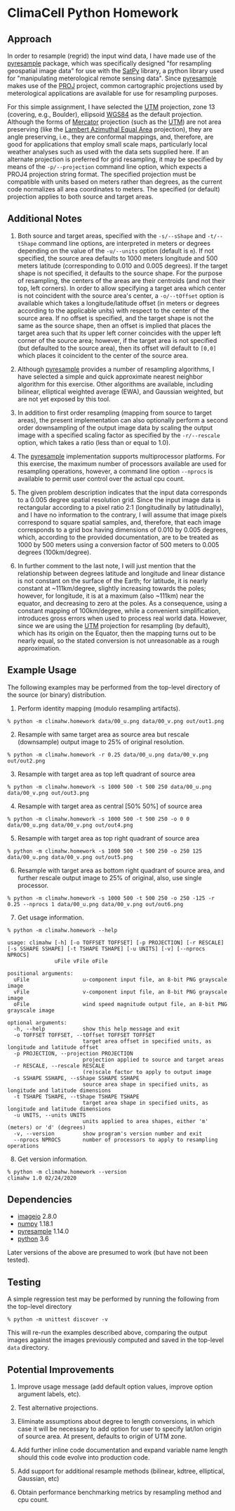 # ClimaCell Python Homework

## Approach

In order to resample (regrid) the input wind data, I have made use of the [pyresample](https://pyresample.readthedocs.io/en/latest/) package, which was specifically designed "for resampling geospatial image data" for use with the [SatPy](https://github.com/pytroll/satpy) library, a python library used for "manipulating meterological remote sensing data". Since [pyresample](https://pyresample.readthedocs.io/en/latest/) makes use of the [PROJ](https://proj.org/) project, common cartographic projections used by meterological applications are available for use for resampling purposes.

For this simple assignment, I have selected the [UTM](https://proj.org/operations/projections/utm.html) projection, zone 13 (covering, e.g., Boulder), ellipsoid [WGS84](https://en.wikipedia.org/wiki/World_Geodetic_System) as the default projection. Although the forms of [Mercator](https://en.wikipedia.org/wiki/Mercator_projection) projection (such as the [UTM](https://proj.org/operations/projections/utm.html)) are not area preserving (like the [Lambert Azimuthal Equal Area](https://proj.org/operations/projections/laea.html) projection), they are angle preserving, i.e., they are conformal mappings, and, therefore, are good for applications that employ small scale maps, particularly local weather analyses such as used with the data sets supplied here. If an alternate projection is preferred for grid resampling, it may be specified by means of the ``-p/--projection`` command line option, which expects a PROJ4 projection string format. The specified projection must be compatible with units based on meters rather than degrees, as the current code normalizes all area coordinates to meters. The specified (or default) projection applies to both source and target areas.

## Additional Notes

1. Both source and target areas, specified with the ``-s/--sShape`` and ``-t/--tShape`` command line options, are interpreted in meters or degrees depending on the value of the ``-u/--units`` option (default is ``m``). If not specified, the source area defaults to 1000 meters longitude and 500 meters latitude (corresponding to 0.010 and 0.005 degrees). If the target shape is not specified, it defaults to the source shape. For the purpose of resampling, the centers of the areas are their centroids (and not their top, left corners). In order to allow specifying a target area which center is not coincident with the source area's center, a ``-o/--tOffset`` option is available which takes a longitude/latitude offset (in meters or degrees according to the applicable units) with respect to the center of the source area. If no offset is specified, and the target shape is not the same as the source shape, then an offset is implied that places the target area such that its upper left corner coincides with the upper left corner of the source area; however, if the target area is not specified (but defaulted to the source area), then its offset will default to ``[0,0]`` which places it coincident to the center of the source area.

2. Although [pyresample](https://pyresample.readthedocs.io/en/latest/) provides a number of resampling algorithms, I have selected a simple and quick approximate nearest neighbor algorithm for this exercise. Other algorithms are available, including bilinear, elliptical weighted average (EWA), and Gaussian weighted, but are not yet exposed by this tool.

3. In addition to first order resampling (mapping from source to target areas), the present implementation can also optionally perform a second order downsampling of the output image data by scaling the output image with a specified scaling factor as specified by the ``-r/--rescale`` option, which takes a ratio (less than or equal to 1.0).

4. The [pyresample](https://pyresample.readthedocs.io/en/latest/) implementation supports multiprocessor platforms. For this exercise, the maximum number of processors available are used for resampling operations, however, a command line option ``--nprocs`` is available to permit user control over the actual cpu count.

5. The given problem description indicates that the input data corresponds to a 0.005 degree spatial resolution grid. Since the input image data is rectangular according to a pixel ratio 2:1 (longitudinally by latitudinally), and I have no information to the contrary, I will assume that image pixels correspond to square spatial samples, and, therefore, that each image corresponds to a grid box having dimensions of 0.010 by 0.005 degrees, which, according to the provided documentation, are to be treated as 1000 by 500 meters using a conversion factor of 500 meters to 0.005 degrees (100km/degree).

6. In further comment to the last note, I will just mention that the relationship between degrees latitude and longitude and linear distance is not constant on the surface of the Earth; for latitude, it is nearly constant at ~111km/degree, slightly increasing towards the poles; however, for longitude, it is at a maximum (also ~111km) near the equator, and decreasing to zero at the poles. As a consequence, using a constant mapping of 100km/degree, while a convenient simplification, introduces gross errors when used to process real world data. However, since we are using the [UTM](https://proj.org/operations/projections/utm.html) projection for resampling (by default), which has its origin on the Equator, then the mapping turns out to be nearly equal, so the stated conversion is not unreasonable as a rough approximation.

## Example Usage

The following examples may be performed from the top-level directory of the source (or binary) distribution.

1. Perform identity mapping (modulo resampling artifacts).

```% python -m climahw.homework data/00_u.png data/00_v.png out/out1.png```

2. Resample with same target area as source area but rescale (downsample) output image to 25% of original resolution.

```% python -m climahw.homework -r 0.25 data/00_u.png data/00_v.png out/out2.png```

3. Resample with target area as top left quadrant of source area

```% python -m climahw.homework -s 1000 500 -t 500 250 data/00_u.png data/00_v.png out/out3.png```

4. Resample with target area as central [50% 50%] of source area

```% python -m climahw.homework -s 1000 500 -t 500 250 -o 0 0 data/00_u.png data/00_v.png out/out4.png```

5. Resample with target area as top right quadrant of source area

```% python -m climahw.homework -s 1000 500 -t 500 250 -o 250 125 data/00_u.png data/00_v.png out/out5.png```

6. Resample with target area as bottom right quadrant of source area, and further rescale output image to 25% of original, also, use single processor.

```% python -m climahw.homework -s 1000 500 -t 500 250 -o 250 -125 -r 0.25 --nprocs 1 data/00_u.png data/00_v.png out/out6.png```

7. Get usage information.

```% python -m climahw.homework --help```

```
usage: climahw [-h] [-o TOFFSET TOFFSET] [-p PROJECTION] [-r RESCALE] [-s SSHAPE SSHAPE] [-t TSHAPE TSHAPE] [-u UNITS] [-v] [--nprocs NPROCS]
               uFile vFile oFile

positional arguments:
  uFile                 u-component input file, an 8-bit PNG grayscale image
  vFile                 v-component input file, an 8-bit PNG grayscale image
  oFile                 wind speed magnitude output file, an 8-bit PNG grayscale image

optional arguments:
  -h, --help            show this help message and exit
  -o TOFFSET TOFFSET, --tOffset TOFFSET TOFFSET
                        target area offset in specified units, as longitude and latitude offset
  -p PROJECTION, --projection PROJECTION
                        projection applied to source and target areas
  -r RESCALE, --rescale RESCALE
                        (re)scale factor to apply to output image
  -s SSHAPE SSHAPE, --sShape SSHAPE SSHAPE
                        source area shape in specified units, as longitude and latitude dimensions
  -t TSHAPE TSHAPE, --tShape TSHAPE TSHAPE
                        target area shape in specified units, as longitude and latitude dimensions
  -u UNITS, --units UNITS
                        units applied to area shapes, either 'm' (meters) or 'd' (degrees)
  -v, --version         show program's version number and exit
  --nprocs NPROCS       number of processors to apply to resampling operations
```

8. Get version information.

```
% python -m climahw.homework --version
climahw 1.0 02/24/2020
```
## Dependencies

  - [imageio](https://imageio.readthedocs.io/en/stable/index.html) 2.8.0
  - [numpy](https://numpy.org/) 1.18.1
  - [pyresample](https://pyresample.readthedocs.io/en/latest/) 1.14.0
  - [python](https://www.python.org/) 3.6
  
Later versions of the above are presumed to work (but have not been tested).

## Testing

A simple regression test may be performed by running the following from the top-level directory

```
% python -m unittest discover -v
```

This will re-run the examples described above, comparing the output images against the images previously computed and saved in the top-level ``data`` directory.

## Potential Improvements

1. Improve usage message (add default option values, improve option argument labels, etc).

2. Test alternative projections.

3. Eliminate assumptions about degree to length conversions, in which case it will be necessary to add option for user to specify lat/lon origin of source area. At present, defaults to origin of UTM zone.

4. Add further inline code documentation and expand variable name length should this code evolve into production code.

5. Add support for additional resample methods (bilinear, kdtree, elliptical, Gaussian, etc)

6. Obtain performance benchmarking metrics by resampling method and cpu count.
